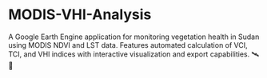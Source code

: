 # MODIS-VHI-Analysis
A Google Earth Engine application for monitoring vegetation health in Sudan using MODIS NDVI and LST data. Features automated calculation of VCI, TCI, and VHI indices with interactive visualization and export capabilities. 🛰️🌱
